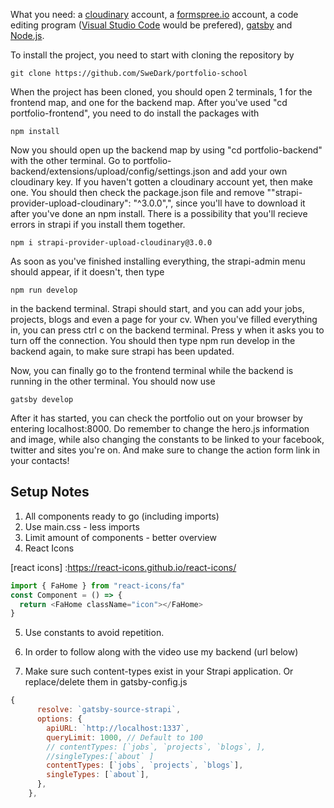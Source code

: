 What you need: a <a href="https://cloudinary.com/">cloudinary</a> account, a <a href="https://formspree.io/">formspree.io<a/> account, a code editing program (<a href="https://code.visualstudio.com/">Visual Studio Code<a/> would be prefered), <a href="https://www.gatsbyjs.com/">gatsby</a> and <a href="https://nodejs.org/en/">Node.js</a>.

To install the project, you need to start with cloning the repository by 
```shell
git clone https://github.com/SweDark/portfolio-school
```
When the project has been cloned, you should open 2 terminals, 1 for the frontend map, and one for the backend map. 
After you've used "cd portfolio-frontend", you need to do install the packages with

```shell
npm install
```

Now you should open up the backend map by using "cd portfolio-backend" with the other terminal.
Go to portfolio-backend/extensions/upload/config/settings.json and add your own cloudinary key. If you haven't gotten a cloudinary account yet, then make one.
You should then check the package.json file and remove ""strapi-provider-upload-cloudinary": "^3.0.0",", since you'll have to download it after you've done an npm install.
There is a possibility that you'll recieve errors in strapi if you install them together.

```shell  
npm i strapi-provider-upload-cloudinary@3.0.0
```

As soon as you've finished installing everything, the strapi-admin menu should appear, if it doesn't, then type
```shell
npm run develop
```
in the backend terminal.
Strapi should start, and you can add your jobs, projects, blogs and even a page for your cv.
When you've filled everything in, you can press ctrl c on the backend terminal. Press y when it asks you to turn off the connection. You should then type npm run develop in the backend again, to make sure strapi has been updated.

Now, you can finally go to the frontend terminal while the backend is running in the other terminal.
You should now use
```shell
gatsby develop
```
After it has started, you can check the portfolio out on your browser by entering localhost:8000.
Do remember to change the hero.js information and image, while also changing the constants to be linked to your facebook, twitter and sites you're on.
And make sure to change the action form link in your contacts!

## Setup Notes

1. All components ready to go (including imports)
2. Use main.css - less imports
3. Limit amount of components - better overview
4. React Icons

[react icons] :https://react-icons.github.io/react-icons/

```javascript
import { FaHome } from "react-icons/fa"
const Component = () => {
  return <FaHome className="icon"></FaHome>
}
```

5. Use constants to avoid repetition.
6. In order to follow along with the video use my backend (url below)

   [strapi backend]:https://github.com/john-smilga/strapi-gatsby-porfolio-2020-api

7. Make sure such content-types exist in your Strapi application. Or replace/delete them in gatsby-config.js

```javascript
{
      resolve: `gatsby-source-strapi`,
      options: {
        apiURL: `http://localhost:1337`,
        queryLimit: 1000, // Default to 100
        // contentTypes: [`jobs`, `projects`, `blogs`, ],
        //singleTypes:[`about` ]
        contentTypes: [`jobs`, `projects`, `blogs`],
        singleTypes: [`about`],
      },
    },
```
